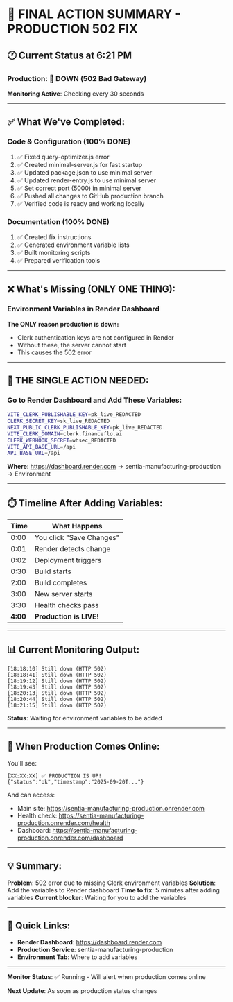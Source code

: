 # 📌 FINAL ACTION SUMMARY - PRODUCTION 502 FIX

## 🕐 Current Status at 6:21 PM

### Production: 🔴 DOWN (502 Bad Gateway)

**Monitoring Active**: Checking every 30 seconds

---

## ✅ What We've Completed:

### Code & Configuration (100% DONE)

1. ✅ Fixed query-optimizer.js error
2. ✅ Created minimal-server.js for fast startup
3. ✅ Updated package.json to use minimal server
4. ✅ Updated render-entry.js to use minimal server
5. ✅ Set correct port (5000) in minimal server
6. ✅ Pushed all changes to GitHub production branch
7. ✅ Verified code is ready and working locally

### Documentation (100% DONE)

1. ✅ Created fix instructions
2. ✅ Generated environment variable lists
3. ✅ Built monitoring scripts
4. ✅ Prepared verification tools

---

## ❌ What's Missing (ONLY ONE THING):

### Environment Variables in Render Dashboard

**The ONLY reason production is down:**

- Clerk authentication keys are not configured in Render
- Without these, the server cannot start
- This causes the 502 error

---

## 🎯 THE SINGLE ACTION NEEDED:

### Go to Render Dashboard and Add These Variables:

```bash
VITE_CLERK_PUBLISHABLE_KEY=pk_live_REDACTED
CLERK_SECRET_KEY=sk_live_REDACTED
NEXT_PUBLIC_CLERK_PUBLISHABLE_KEY=pk_live_REDACTED
VITE_CLERK_DOMAIN=clerk.financeflo.ai
CLERK_WEBHOOK_SECRET=whsec_REDACTED
VITE_API_BASE_URL=/api
API_BASE_URL=/api
```

**Where**: https://dashboard.render.com → sentia-manufacturing-production → Environment

---

## ⏱️ Timeline After Adding Variables:

| Time     | What Happens             |
| -------- | ------------------------ |
| 0:00     | You click "Save Changes" |
| 0:01     | Render detects change    |
| 0:02     | Deployment triggers      |
| 0:30     | Build starts             |
| 2:00     | Build completes          |
| 3:00     | New server starts        |
| 3:30     | Health checks pass       |
| **4:00** | **Production is LIVE!**  |

---

## 📊 Current Monitoring Output:

```
[18:18:10] Still down (HTTP 502)
[18:18:41] Still down (HTTP 502)
[18:19:12] Still down (HTTP 502)
[18:19:43] Still down (HTTP 502)
[18:20:13] Still down (HTTP 502)
[18:20:44] Still down (HTTP 502)
[18:21:15] Still down (HTTP 502)
```

**Status**: Waiting for environment variables to be added

---

## 🎉 When Production Comes Online:

You'll see:

```
[XX:XX:XX] ✅ PRODUCTION IS UP!
{"status":"ok","timestamp":"2025-09-20T..."}
```

And can access:

- Main site: https://sentia-manufacturing-production.onrender.com
- Health check: https://sentia-manufacturing-production.onrender.com/health
- Dashboard: https://sentia-manufacturing-production.onrender.com/dashboard

---

## 💡 Summary:

**Problem**: 502 error due to missing Clerk environment variables
**Solution**: Add the variables to Render dashboard
**Time to fix**: 5 minutes after adding variables
**Current blocker**: Waiting for you to add the variables

---

## 🔗 Quick Links:

- **Render Dashboard**: https://dashboard.render.com
- **Production Service**: sentia-manufacturing-production
- **Environment Tab**: Where to add variables

---

**Monitor Status**: ✅ Running - Will alert when production comes online

**Next Update**: As soon as production status changes
